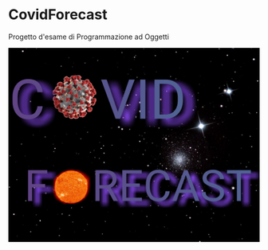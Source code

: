 # CovidForecast
Progetto d'esame di Programmazione ad Oggetti

 <img src="https://github.com/emanuelefrisi/CovidForecast/blob/master/images/Logo%20presentazione.png?raw=true">
